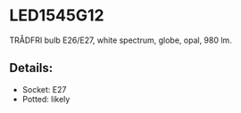 # LED1545G12
TRÅDFRI bulb E26/E27, white spectrum, globe, opal, 980 lm.

## Details:

* Socket: E27
* Potted: likely
